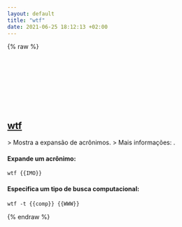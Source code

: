 ```yaml
---
layout: default
title: "wtf"
date: 2021-06-25 18:12:13 +02:00
---
```

{% raw %}
<h2 id="wtf">
  <a href="/pt_br/linux/wtf.html">wtf</a> <a href="#wtf"><svg class="icon">
    <use href="/assets/images/unicode_sprite.svg#link" />
  </svg></a>
</h2>
> Mostra a expansão de acrônimos.
> Mais informações: <https://manpages.debian.org/bsdgames/wtf.6.en.html>.

#### Expande um acrônimo:
```shell
wtf {{IMO}}
```
#### Especifica um tipo de busca computacional:
```shell
wtf -t {{comp}} {{WWW}}
```
{% endraw %}